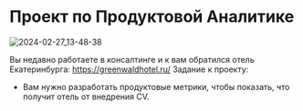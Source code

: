 # Проект по Продуктовой Аналитике

![2024-02-27_13-48-38](https://github.com/Lidiya-cutie/Project-on-Product-Analytics/assets/120469508/7055de51-69c3-40d5-9aea-0592dfab99ef)


Вы недавно работаете в консалтинге и к вам обратился отель Екатеринбурга: https://greenwaldhotel.ru/ 
Задание к проекту:
* Вам нужно разработать продуктовые метрики, чтобы показать, что получит отель от внедрения CV. 
